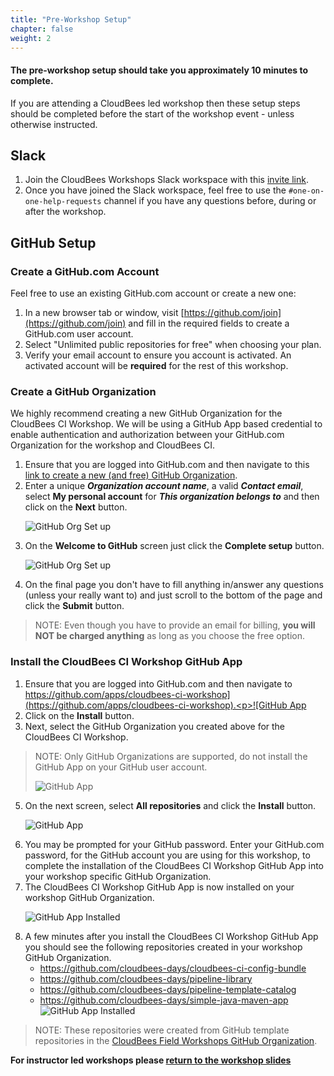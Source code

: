 ```yaml
---
title: "Pre-Workshop Setup"
chapter: false
weight: 2
--- 
```

#### <i class="fas fa-clock"></i> The pre-workshop setup should take you approximately 10 minutes to complete.

If you are attending a CloudBees led workshop then these setup steps should be completed before the start of the workshop event - unless otherwise instructed.


## Slack

1. Join the CloudBees Workshops Slack workspace with this [invite link](https://join.slack.com/t/cloudbees-workshops/shared_invite/zt-p1qem1x0-T_fPXIk3kvIS0Q1qEfe8Sw).
2. Once you have joined the Slack workspace, feel free to use the `#one-on-one-help-requests` channel if you have any questions before, during or after the workshop. 

## GitHub Setup

### Create a GitHub.com Account

Feel free to use an existing GitHub.com account or create a new one:
1. In a new browser tab or window, visit [https://github.com/join](https://github.com/join) and fill in the required fields to create a GitHub.com user account.
2. Select "Unlimited public repositories for free" when choosing your plan.
3. Verify your email account to ensure you account is activated.  An activated account will be **required** for the rest of this workshop.

### Create a GitHub Organization

We highly recommend creating a new GitHub Organization for the CloudBees CI Workshop. We will be using a GitHub App based credential to enable authentication and authorization between your GitHub.com Organization for the workshop and CloudBees CI.
1. Ensure that you are logged into GitHub.com and then navigate to this [link to create a new (and free) GitHub Organization](https://github.com/account/organizations/new?coupon=&plan=team_free). 
2. Enter a unique ***Organization account name***, a valid ***Contact email***, select **My personal account** for ***This organization belongs to*** and then click on the **Next** button.<p>![GitHub Org Set up](github-org-set-up.png?width=40pc) 
3. On the **Welcome to GitHub** screen just click the **Complete setup** button.<p>![GitHub Org Set up](github-org-welcome.png?width=50pc) 
4. On the final page you don't have to fill anything in/answer any questions (unless your really want to) and just scroll to the bottom of the page and click the **Submit** button.

>NOTE: Even though you have to provide an email for billing, **you will NOT be charged anything** as long as you choose the free option.

### Install the CloudBees CI Workshop GitHub App

1. Ensure that you are logged into GitHub.com and then navigate to [https://github.com/apps/cloudbees-ci-workshop](https://github.com/apps/cloudbees-ci-workshop).<p>![GitHub App](cbci-github-app.png?width=60pc)
2. Click on the **Install** button.
3. Next, select the GitHub Organization you created above for the CloudBees CI Workshop. 
>NOTE:  Only GitHub Organizations are supported, do not install the GitHub App on your GitHub user account. <p>![GitHub App](github-app-select-org.png?width=50pc)
5. On the next screen, select **All repositories** and click the **Install** button.<p>![GitHub App](github-app-install.png?width=50pc)
6. You may be prompted for your GitHub password. Enter your GitHub.com password, for the GitHub account you are using for this workshop, to complete the installation of the CloudBees CI Workshop GitHub App into your workshop specific GitHub Organization.
7. The CloudBees CI Workshop GitHub App is now installed on your workshop GitHub Organization. <p>![GitHub App Installed](installed-now.png?width=50pc)
8. A few minutes after you install the CloudBees CI Workshop GitHub App you should see the following repositories created in your workshop GitHub Organization.
   - https://github.com/cloudbees-days/cloudbees-ci-config-bundle
   - https://github.com/cloudbees-days/pipeline-library
   - https://github.com/cloudbees-days/pipeline-template-catalog
   - https://github.com/cloudbees-days/simple-java-maven-app ![GitHub App Installed](forked-repos.png?width=50pc)

>NOTE: These repositories were created from GitHub template repositories in the [CloudBees Field Workshops GitHub Organization](https://github.com/cloudbees-days).

**For instructor led workshops please <a href="https://cloudbees-days.github.io/cloudbees-field-workshops/cloudbees-ci/#core-overview-title">return to the workshop slides</a>**
